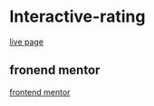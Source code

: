# Interactive-rating
[live page](https://bs-ismahane.github.io/Interactive-rating/)

## fronend mentor
[frontend mentor](https://www.frontendmentor.io/challenges/interactive-rating-component-koxpeBUmI/hub)
